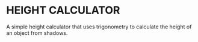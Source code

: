 # HEIGHT CALCULATOR

A simple height calculator that uses trigonometry to calculate the height of an object from shadows.
